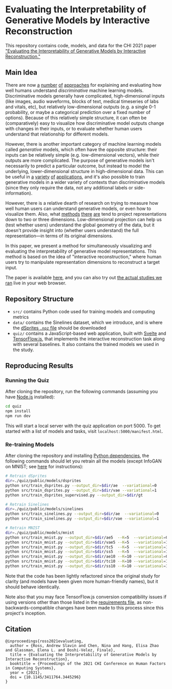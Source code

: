 # Evaluating the Interpretability of Generative Models by Interactive Reconstruction

This repository contains code, models, and data for the CHI 2021 paper
["Evaluating the Interpretability of Generative Models by Interactive
Reconstruction."](TODO)

## Main Idea

There are now [a](https://arxiv.org/abs/1702.08608)
[number](https://github.com/marcotcr/lime)
[of](https://ieeexplore.ieee.org/abstract/document/6645235)
[approaches](https://arxiv.org/abs/1805.11571) for explaining and evaluating
how well humans understand _discriminative_ machine learning models.
Discriminative models generally have complicated, high-dimensional inputs (like
images, audio waveforms, blocks of text, medical timeseries of labs and vitals,
etc), but relatively low-dimensional outputs (e.g. a single 0-1 probability, or
maybe a categorical prediction over a fixed number of options). Because of this
relatively simple structure, it can often be (comparatively) easy to visualize
how discriminative model outputs change with changes in their inputs, or to
evaluate whether human users understand that relationship for different models.

However, there is another important category of machine learning models called
_generative_ models, which often have the opposite structure: their inputs can
be relatively simple (e.g. low-dimensional vectors), while their outputs are
more complicated. The purpose of generative models isn't necessarily to predict
a particular outcome, but instead to model the underlying, lower-dimensional
structure in high-dimensional data. This can be useful in
[a](https://papers.nips.cc/paper/2014/file/d523773c6b194f37b938d340d5d02232-Paper.pdf)
[variety](https://papers.nips.cc/paper/2018/file/b8a03c5c15fcfa8dae0b03351eb1742f-Paper.pdf)
[of](https://arxiv.org/pdf/1807.10300.pdf)
[applications](https://www.nature.com/articles/s41467-018-07931-2), and it's
also possible to train generative models in a wider variety of contexts than
discriminative models (since they only require the data, not any additional
labels or side-information).

However, there is a relative dearth of research on trying to measure how well
human users can understand generative models, or even how to visualize them.
Also, what [methods](https://projector.tensorflow.org/)
[there](https://dl.acm.org/doi/abs/10.1145/3377325.3377514)
[are](https://arxiv.org/abs/1811.12199) tend to project representations down to
two or three dimensions. Low-dimensional projection can help us (test whether
users) understand the global geometry of the data, but it doesn't provide
insight into (whether users understand) the full representation—in terms of
its original dimensions.

In this paper, we present a method for simultaneously visualizing and
evaluating the interpretability of generative model representations. This
method is based on the idea of "interactive reconstruction," where human users
try to manipulate representation dimensions to reconstruct a target input.

The paper is available [here](TODO), and you can also try out [the actual
studies we ran](https://hreps.s3.amazonaws.com/quiz/manifest.html) live in your
web browser.

## Repository Structure

- `src/` contains Python code used for training models and computing metrics
- `data/` contains the Sinelines dataset, which we introduce, and is where the [dSprites `.npz` file](https://github.com/deepmind/dsprites-dataset/blob/master/dsprites_ndarray_co1sh3sc6or40x32y32_64x64.npz) should be downloaded
- `quiz/` contains a JavaScript-based web application, built with
  [Svelte](https://svelte.dev/) and
  [TensorFlow.js](https://www.tensorflow.org/js/), that implements the
  interactive reconstruction task along with several baselines. It also
  contains the trained models we used in the study.

## Reproducing Results

### Running the Quiz

After cloning the repository, run the following commands (assuming you have [Node.js](https://nodejs.org/en/) installed):

```bash
cd quiz
npm install
npm run dev
```

This will start a local server with the quiz application on port 5000. To get
started with a list of models and tasks, visit `localhost:5000/manifest.html`.

### Re-training Models

After cloning the repository and installing [Python
dependencies](./requirements.txt), the following commands should let you
retrain all the models (except InfoGAN on MNIST; see
[here](https://github.com/dtak/tensorpack/commit/929f1c819fb1943a72436d9958b2f19d96c5e6a5)
for instructions):

```bash
# Retrain dSprites
dir=./quiz/public/models/dsprites
python src/train_dsprites.py --output_dir=$dir/ae  --variational=0
python src/train_dsprites.py --output_dir=$dir/vae --variational=1
python src/train_dsprites_supervised.py --output_dir=$dir/gt

# Retrain Sinelines
dir=./quiz/public/models/sinelines
python src/train_sinelines.py --output_dir=$dir/ae  --variational=0
python src/train_sinelines.py --output_dir=$dir/vae --variational=1

# Retrain MNIST
dir=./quiz/public/models/mnist
python src/train_mnist.py --output_dir=$dir/ae5  --K=5  --variational=0
python src/train_mnist.py --output_dir=$dir/vae5 --K=5  --variational=1
python src/train_mnist.py --output_dir=$dir/tc5  --K=5  --variational=1 --tc_penalty=9
python src/train_mnist.py --output_dir=$dir/ss5  --K=5  --variational=1 --tc_penalty=9 --semi_supervised=1
python src/train_mnist.py --output_dir=$dir/ae10 --K=10 --variational=0
python src/train_mnist.py --output_dir=$dir/tc10 --K=10 --variational=1 --tc_penalty=9
python src/train_mnist.py --output_dir=$dir/ss10 --K=10 --variational=1 --tc_penalty=9 --semi_supervised=1
```

Note that the code has been lightly refactored since the original study for
clarity (and models have been given more human-friendly names), but it should
behave identically.

Note also that you may face TensorFlow.js conversion compatibility
issues if using versions other than those listed in the [requirements
file](https://github.com/dtak/interactive-reconstruction/blob/master/requirements.txt#L5-L6),
as non-backwards-compatible changes have been made to this process since this
project's inception.

## Citation

```
@inproceedings{ross2021evaluating,
  author = {Ross, Andrew Slavin and Chen, Nina and Hang, Elisa Zhao and Glassman, Elena L. and Doshi-Velez, Finale},
  title = {Evaluating the Interpretability of Generative Models by Interactive Reconstruction},
  booktitle = {Proceedings of the 2021 CHI Conference on Human Factors in Computing Systems},
  year = {2021},
  doi = {10.1145/3411764.3445296}
}
```
